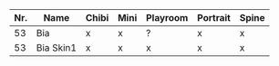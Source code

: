 | Nr. | Name      | Chibi | Mini | Playroom | Portrait | Spine |
| --- | --------- | ----- | ---- | -------- | -------- | ----- |
| 53  | Bia       | x     | x    | ?        | x        | x     |
| 53  | Bia Skin1 | x     | x    | x        | x        | x     |
